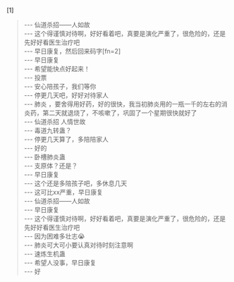 
[1] 
>--- 仙道杀招——人如故<br>
>--- 这个得谨慎对待啊，好好看着吧，真要是演化严重了，很危险的，还是先好好看医生治疗吧<br>
>--- 早日康复，然后回来码字[fn=2]<br>
>--- 早日康复<br>
>--- 希望能快点好起来！<br>
>--- 投票<br>
>--- 安心陪孩子，我们等你<br>
>--- 停更几天吧，好好对待家人<br>
>--- 肺炎 ，要舍得用好药，好的很快，我当初肺炎用的一瓶一千的左右的消炎药，第二天就退烧了，不咳嗽了，巩固了一个星期很快就好了<br>
>--- 仙道杀招 人情世故<br>
>--- 毒道九转蛊？<br>
>--- 停更几天算了，多陪陪家人<br>
>--- 好的<br>
>--- 卧槽肺炎蛊<br>
>--- 支原体？还是？<br>
>--- 早日康复<br>
>--- 这个还是多陪孩子吧，多休息几天<br>
>--- 这可比xx严重，早日康复<br>
>--- 仙道杀招——人如故<br>
>--- 早日康复<br>
>--- 这个得谨慎对待啊，好好看着吧，真要是演化严重了，很危险的，还是先好好看医生治疗吧<br>
>--- 因为困难多壮志😭<br>
>--- 肺炎可大可小要认真对待时刻注意啊<br>
>--- 速炼生机蛊<br>
>--- 希望人没事，早日康复<br>
>--- 好<br>

